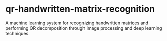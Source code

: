 # qr-handwritten-matrix-recognition
A machine learning system for recognizing handwritten matrices and performing QR decomposition through image processing and deep learning techniques.
